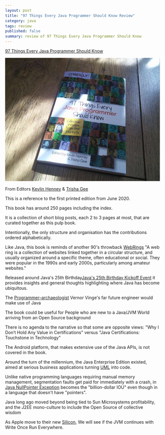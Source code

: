 ```yaml
---
layout: post
title: "97 Things Every Java Programmer Should Know Review"
category: java
tags: review
published: false
summary: review of 97 Things Every Java Programmer Should Know
---
```


[97 Things Every Java Programmer Should Know](https://www.oreilly.com/library/view/97-things-every/9781491952689/)

![97 Things Every Java Programmer Should Know](/public/97-things-java.jpg)

From Editors [Kevlin Henney](https://www.oreilly.com/people/kevlin-henney/) & [Trisha Gee](https://www.oreilly.com/people/trisha-gee/)

This is a reference to the first printed edition from June 2020.

This book has around 250 pages including the index.

It is a collection of short blog posts, each 2 to 3 pages at most, that are curated together as this pulp book.
  
Intentionally, the only structure and organisation has the contributions ordered alphabetically.
 
Like Java, this book is reminds of another 90's throwback [WebRings](https://en.wikipedia.org/wiki/Webring)
"A web ring is a collection of websites linked together in a circular structure, and usually organized around a specific theme, often educational or social. They were popular in the 1990s and early 2000s, particularly among amateur websites."

Released around Java's 25th Birthday[Java's 25th Birthday Kickoff Event](https://www.youtube.com/watch?v=KA8gI5e16L0) it provides insights and general thoughts highlighting where Java has become ubiquitous.  

The [Programmer–archaeologist](https://en.wikipedia.org/wiki/Software_archaeology) Vernor Vinge's far future engineer would make use of Java

The book could be useful for People who are new to a Java/JVM World arriving from an Open Source background

There is no agenda to the narrative so that some are opposite views:
"Why I Don’t Hold Any Value in Certifications" versus "Java Certifications: Touchstone in Technology"

The Android platform, that makes extensive use of the Java APIs, is not covered in the book.

Around the turn of the millennium, the Java Enterprise Edition existed, aimed at serious business applications turning [UML](https://en.wikipedia.org/wiki/Unified_Modeling_Language) into code.

Unlike native programming languages requiring manual memory management, segmentation faults get paid for immediately with a crash, in [Java NullPointer Exception](https://fosdem.org/2020/schedule/event/npes/) becomes the "billion-dollar IOU" 
even though in a language that doesn't have "pointers".

Java long ago moved beyond being tied to Sun Microsystems profitability, and the J2EE mono-culture to include the Open Source of collective wisdom

As Apple move to their new [Silicon](https://www.apple.com/newsroom/2020/06/apple-announces-mac-transition-to-apple-silicon/), We will see if the JVM continues with Write Once Run Everywhere.
